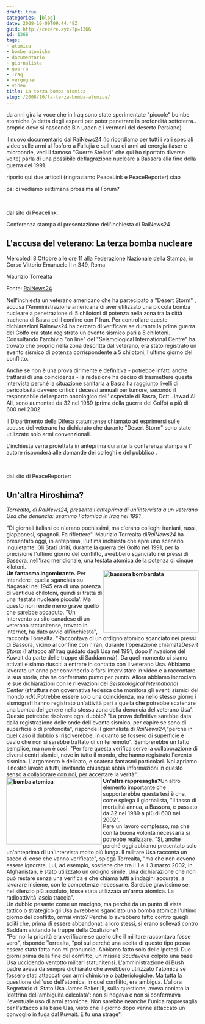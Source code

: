 ```yaml
---
draft: true
categories: [blog]
date: 2008-10-09T09:44:48Z
guid: http://cecere.xyz/?p=1366
id: 1366
tags:
- atomica
- bombe atomiche
- documentario
- giornalista
- guerra
- Iraq
- vergogna!
- video
title: La terza bomba atomica
slug: /2008/10/la-terza-bomba-atomica/
---
```


da anni gira la voce che in Iraq sono state sperimentate "piccole" bombe atomiche (a detta degli esperti per poter penetrare in profondità sottoterra.. proprio dove si nasconde Bin Laden e i vermoni del deserto Persiano)

il nuovo documentario dai RaiNews24 (lo ricordiamo per tutti i vari speciali video sulle armi al fosforo a Fallujia e sull'uso di armi ad energia (laser e microonde, vedi il famoso "Guerre Stellari" che qui ho riportato diverse volte) parla di una possibile deflagrazione nucleare a Bassora alla fine della guerra del 1991.

riporto qui due articoli (ringraziamo PeaceLink e PeaceReporter) ciao

ps: ci vediamo settimana prossima al Forum?

 
  
dal sito di Peacelink:
  
Conferenza stampa di presentazione dell'inchiesta di RaiNews24

## L'accusa del veterano: La terza bomba nucleare

Mercoledi 8 Ottobre alle ore 11 alla Federazione Nazionale della Stampa, in Corso Vittorio Emanuele II n.349, Roma
  
Maurizio Torrealta
  
Fonte: [RaiNews24](http://www.rainews24.it/ran24/rainews24_2007/inchieste/08102008_bomba/)

Nell'inchiesta un veterano americano che ha partecipato a "Desert Storm" , accusa l'Amministrazione americana di aver utilizzato una piccola bomba nucleare a penetrazione di 5 chilotoni di potenza nella zona tra la città irachena di Basra ed il confine con l' Iran. Per controllare queste dichiarazioni Rainews24 ha cercato di verificare se durante la prima guerra del Golfo era stato registrato un evento sismico pari a 5 chilotoni. Consultando l'archivio "on line" del "Seismological International Centre" ha trovato che proprio nella zona descritta dal veterano, era stato registrato un evento sismico di potenza corrispondente a 5 chilotoni, l'ultimo giorno del conflitto.

Anche se non è una prova dirimente e definitiva - potrebbe infatti anche trattarsi di una coincidenza - la redazione ha deciso di trasmettere questa intervista perché la situazione sanitaria a Basra ha raggiunto livelli di pericolosità davvero critici: i decessi annuali per tumore, secondo il responsabile del reparto oncologico dell' ospedale di Basra, Dott. Jawad Al Ali, sono aumentati da 32 nel 1989 (prima della guerra del Golfo) a più di 600 nel 2002.

Il Dipartimento della Difesa statunitense chiamato ad esprimersi sulle accuse del veterano ha dichiarato che durante "Desert Storm" sono state utilizzate solo armi convenzionali.

L'inchiesta verrà proiettata in anteprima durante la conferenza stampa e l' autore risponderà alle domande dei colleghi e del pubblico .

 
  
dal sito di PeaceReporter:

## Un'altra Hiroshima?

_Torrealta, di RaiNews24, presenta l'anteprima di un'intervista a un veterano Usa che denuncia: usammo l'atomica in Iraq nel 1991_

<div>
  "Di giornali italiani ce n'erano pochissimi, ma c'erano colleghi iraniani, russi, giapponesi, spagnoli. Fa riflettere". Maurizio Torrealta di<em>RaiNews24 </em>ha presentato oggi, in anteprima, l'ultima inchiesta che apre uno scenario inquietante. Gli Stati Uniti, durante la guerra del Golfo nel 1991, per la precisione l'ultimo giorno del conflitto, avrebbero sganciato nei pressi di Bassora, nell'Iraq meridionale, una testata atomica della potenza di cinque kilotoni.
</div>

<div>
  <strong><img title="bassora bombardata" src="http://www.peacereporter.net/upload/immagini/medioriente/iraq/bassora_1.jpg" alt="bassora bombardata" width="250" height="164" align="right" />Un fantasma ingombrante.</strong> Per intenderci, quella sganciata su Nagasaki nel 1945 era di una potenza di ventidue chilotoni, quindi si tratta di una &#8216;testata nucleare piccola'. Ma questo non rende meno grave quello che sarebbe accaduto. "Un intervento su sito canadese di un veterano statunitense, trovato in internet, ha dato avvio all'inchiesta", racconta Torrealta. "Raccontava di un ordigno atomico sganciato nei pressi di Bassora, vicino al confine con l'Iran, durante l'operazione chiamata<em>Desert Storm </em>(l'attacco all'Iraq guidato dagli Usa nel 1991, dopo l'invasione del Kuwait da parte delle truppe di Saddam <em>ndr</em>)<em>. </em>Da quel momento ci siamo attivati e siamo riusciti a entrare in contatto con il veterano Usa. Abbiamo lavorato un anno per convincerlo a farsi intervistare in video e a raccontare la sua storia, cha ha confermato punto per punto. Allora abbiamo incrociato le sue dichiarazioni con le rilevazioni del <em>Seismological International Center </em>(struttura non governativa tedesca che monitora gli eventi sismici del mondo <em>ndr).</em>Potrebbe essere solo una coincidenza, ma nello stesso giorno i sismografi hanno registrato un'attività pari a quella che potrebbe scatenare una bomba del genere nella stessa zona della denuncia del veterano Usa".
</div>

<div>
  Questo potrebbe risolvere ogni dubbio? "La prova definitiva sarebbe data dalla registrazione delle onde dell'evento sismico, per capire se sono di superficie o di profondità", risponde il giornalista di <em>RaiNews24,</em>"perché in quel caso il dubbio si risolverebbe, in quanto se fossero di superficie è ovvio che non si sarebbe trattato di un terremoto". Sembrerebbe un fatto semplice, ma non è così. "Per fare questa verifica serve la collaborazione di diversi centri sismici, nove in tutto il mondo, che hanno registrato l'evento sismico. L'argomento è delicato, e scatena fantasmi particolari. Noi apriamo il nostro lavoro a tutti, invitando chiunque abbia informazioni in questo senso a collaborare con noi, per accertare la verità".
</div>

<div>
  <strong><img title="bomba atomica" src="http://www.peacereporter.net/upload/immagini/medioriente/iraq/atomicbomb.gif" alt="bomba atomica" width="250" height="175" align="left" />Un'altra rappresaglia?</strong>Un altro elemento importante che supporterebbe questa tesi è che, come spiega il giornalista, "il tasso di mortalità annua, a Bassora, è passato da 32 nel 1989 a più di 600 nel 2002". <br /> Pare un lavoro complesso, ma che con la buona volontà necessaria si potrebbe realizzare. "Si, anche perché oggi abbiamo presentato solo un'anteprima di un'intervista molto più lunga. Il militare Usa racconta un sacco di cose che vanno verificate", spiega Torrealta, "ma che non devono essere ignorate. Lui, ad esempio, sostiene che tra il 1 e il 3 marzo 2002, in Afghanistan, è stato utilizzato un ordigno simile. Una dichiarazione che non può restare senza una verifica e che chiama tutti a indagini accurate, a lavorare insieme, con le competenze necessarie. Sarebbe gravissimo se, nel silenzio più assoluto, fosse stata utilizzata un'arma atomica. La radioattività lascia traccia". <br /> Un dubbio pesante come un macigno, ma perché da un punto di vista tattico o strategico gli Usa avrebbero sganciato una bomba atomica l'ultimo giorno del conflitto, ormai vinto? Perché lo avrebbero fatto contro quegli sciiti che, prima di essere abbandonati a loro stessi, si erano sollevati contro Saddam aiutando le truppe della Coalizione?
</div>

<div>
  "Per noi la priorità era verificare se quello che il militare raccontava fosse vero", risponde Torrealta, "poi sul perché una scelta di questo tipo possa essere stata fatta non mi pronuncio. Abbiamo fatto solo delle ipotesi. Due giorni prima della fine del conflitto, un missile <em>Scud</em>aveva colpito una base Usa uccidendo ventotto militari statunitensi. L'amministrazione di Bush padre aveva da sempre dichiarato che avrebbero utilizzato l'atomica se fossero stati attaccati con armi chimiche o batteriologiche. Ma tutta la questione dell'uso dell'atomica, in quel conflitto, era ambigua. L'allora Segretario di Stato Usa James Baker III, sulla questione, aveva coniato la &#8216;dottrina dell'ambiguità calcolata': non si negava e non si confermava l'eventuale uso di armi atomiche. Non sarebbe neanche l'unica rappresaglia per l'attacco alla base Usa, visto che il giorno dopo venne attaccato un convoglio in fuga dal Kuwait. E fu una strage".
</div>